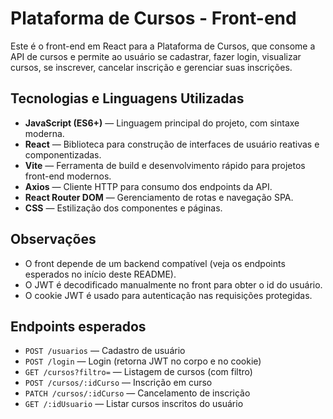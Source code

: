 # Plataforma de Cursos - Front-end

Este é o front-end em React para a Plataforma de Cursos, que consome a API de cursos e permite ao usuário se cadastrar, fazer login, visualizar cursos, se inscrever, cancelar inscrição e gerenciar suas inscrições.

## Tecnologias e Linguagens Utilizadas

- **JavaScript (ES6+)** — Linguagem principal do projeto, com sintaxe moderna.
- **React** — Biblioteca para construção de interfaces de usuário reativas e componentizadas.
- **Vite** — Ferramenta de build e desenvolvimento rápido para projetos front-end modernos.
- **Axios** — Cliente HTTP para consumo dos endpoints da API.
- **React Router DOM** — Gerenciamento de rotas e navegação SPA.
- **CSS** — Estilização dos componentes e páginas.

## Observações

- O front depende de um backend compatível (veja os endpoints esperados no início deste README).
- O JWT é decodificado manualmente no front para obter o id do usuário.
- O cookie JWT é usado para autenticação nas requisições protegidas.

## Endpoints esperados

- `POST /usuarios` — Cadastro de usuário
- `POST /login` — Login (retorna JWT no corpo e no cookie)
- `GET /cursos?filtro=` — Listagem de cursos (com filtro)
- `POST /cursos/:idCurso` — Inscrição em curso
- `PATCH /cursos/:idCurso` — Cancelamento de inscrição
- `GET /:idUsuario` — Listar cursos inscritos do usuário

